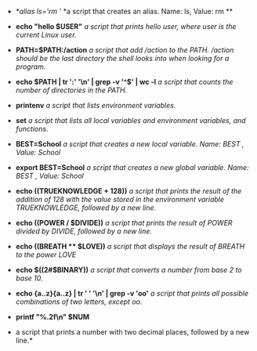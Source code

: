 * **alias ls='rm *'**
*a script that creates an alias. Name: ls, Value: rm **

* **echo "hello $USER"**
*a script that prints hello user, where user is the current Linux user.*

* **PATH=$PATH:/action**
*a script that add /action to the PATH. /action should be the last directory the shell looks into when looking for a program.*

* **echo $PATH | tr ':' '\n' | grep -v '^$' | wc -l**
*a script that counts the number of directories in the PATH.*

* **printenv**
*a script that lists environment variables.*

* **set**
*a script that lists all local variables and environment variables, and functions.*

* **BEST=School**
*a script that creates a new local variable. Name: BEST , Value: School*

* **export BEST=School**
*a script that creates a new global variable. Name: BEST , Value: School*

* **echo $(($TRUEKNOWLEDGE + 128))**
*a script that prints the result of the addition of 128 with the value stored in the environment variable TRUEKNOWLEDGE, followed by a new line.*

* **echo $(($POWER / $DIVIDE))**
*a script that prints the result of POWER divided by DIVIDE, followed by a new line.*

* **echo $(($BREATH ** $LOVE))**
*a script that displays the result of BREATH to the power LOVE*

* **echo $((2#$BINARY))**
*a script that converts a number from base 2 to base 10.*

* **echo {a..z}{a..z} | tr ' ' '\n' | grep -v 'oo'**
*a script that prints all possible combinations of two letters, except oo.*

* **printf "%.2f\n" $NUM**
* a script that prints a number with two decimal places, followed by a new line.*

